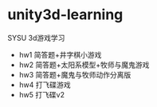 # unity3d-learning
SYSU 3d游戏学习

* hw1 简答题+井字棋小游戏<br/>
* hw2 简答题+太阳系模型+牧师与魔鬼游戏<br/>
* hw3 简答题+魔鬼与牧师动作分离版<br/>
* hw4 打飞碟游戏<br/>
* hw5 打飞碟v2
